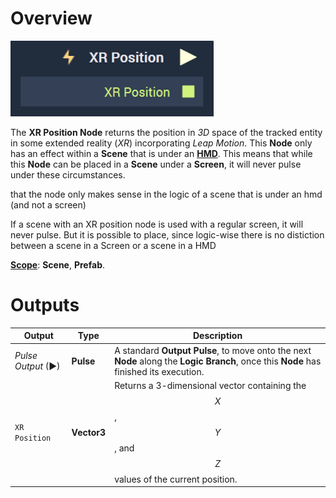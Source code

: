# Overview

![The XR Position Node.](../../../.gitbook/assets/xrpositionnode.png)

The **XR Position Node** returns the position in *3D* space of the tracked entity in some extended reality (*XR*) incorporating *Leap Motion*. This **Node** only has an effect within a **Scene** that is under an [**HMD**](../../../objects-and-types/project-objects/hmd.md). This means that while this **Node** can be placed in a **Scene** under a **Screen**, it will never pulse under these circumstances. 

that the node only makes sense in the logic of a scene that is under an hmd (and not a screen)

If a scene with an XR position node is used with a regular screen, it will never pulse. But it is possible to place, since logic-wise there is no distiction between a scene in a Screen or a scene in a HMD 

[**Scope**](../../overview.md#scopes): **Scene**, **Prefab**.


# Outputs

|Output|Type|Description|
|---|---|---|
|*Pulse Output* (►)|**Pulse**|A standard **Output Pulse**, to move onto the next **Node** along the **Logic Branch**, once this **Node** has finished its execution.|
| `XR Position` | **Vector3** |Returns a 3-dimensional vector containing the $$X$$, $$Y$$, and $$Z$$ values of the current position.|




